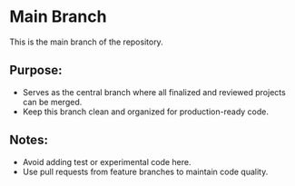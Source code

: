 # Main Branch

This is the main branch of the repository.

## Purpose:
- Serves as the central branch where all finalized and reviewed projects can be merged.
- Keep this branch clean and organized for production-ready code.

## Notes:
- Avoid adding test or experimental code here.
- Use pull requests from feature branches to maintain code quality.
